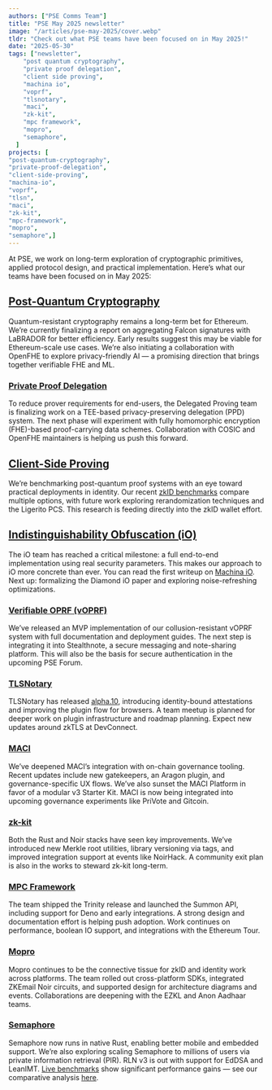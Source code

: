```yaml
---
authors: ["PSE Comms Team"]
title: "PSE May 2025 newsletter" 
image: "/articles/pse-may-2025/cover.webp" 
tldr: "Check out what PSE teams have been focused on in May 2025!" 
date: "2025-05-30"
tags: ["newsletter",
    "post quantum cryptography",
    "private proof delegation",
    "client side proving",
    "machina io",
    "voprf",
    "tlsnotary",
    "maci",
    "zk-kit",
    "mpc framework",
    "mopro",
    "semaphore",
  ]
projects: [
"post-quantum-cryptography", 
"private-proof-delegation", 
"client-side-proving", 
"machina-io", 
"voprf", 
"tlsn", 
"maci", 
"zk-kit", 
"mpc-framework", 
"mopro", 
"semaphore",]
---
```


At PSE, we work on long-term exploration of cryptographic primitives, applied protocol design, and practical implementation. Here’s what our teams have been focused on in May 2025:

## [Post-Quantum Cryptography](https://pse.dev/en/projects/post-quantum-cryptography)

Quantum-resistant cryptography remains a long-term bet for Ethereum. We’re currently finalizing a report on aggregating Falcon signatures with LaBRADOR for better efficiency. Early results suggest this may be viable for Ethereum-scale use cases. We’re also initiating a collaboration with OpenFHE to explore privacy-friendly AI — a promising direction that brings together verifiable FHE and ML.

### [Private Proof Delegation](https://pse.dev/en/projects/private-proof-delegation)

To reduce prover requirements for end-users, the Delegated Proving team is finalizing work on a TEE-based privacy-preserving delegation (PPD) system. The next phase will experiment with fully homomorphic encryption (FHE)-based proof-carrying data schemes. Collaboration with COSIC and OpenFHE maintainers is helping us push this forward.

## [Client-Side Proving](https://pse.dev/en/projects/client-side-proving)

We’re benchmarking post-quantum proof systems with an eye toward practical deployments in identity. Our recent [zkID benchmarks](https://hackmd.io/@clientsideproving/zkIDBenchmarks) compare multiple options, with future work exploring rerandomization techniques and the Ligerito PCS. This research is feeding directly into the zkID wallet effort.

## [Indistinguishability Obfuscation (iO)](https://pse.dev/en/projects/machina-io)

The iO team has reached a critical milestone: a full end-to-end implementation using real security parameters. This makes our approach to iO more concrete than ever. You can read the first writeup on [Machina iO](https://machina-io.com/posts/hello_world_first.html). Next up: formalizing the Diamond iO paper and exploring noise-refreshing optimizations.

### [Verifiable OPRF (vOPRF)](https://pse.dev/en/projects/voprf)

We’ve released an MVP implementation of our collusion-resistant vOPRF system with full documentation and deployment guides. The next step is integrating it into Stealthnote, a secure messaging and note-sharing platform. This will also be the basis for secure authentication in the upcoming PSE Forum.

### [TLSNotary](https://pse.dev/en/projects/tlsn)

TLSNotary has released [alpha.10](https://github.com/tlsnotary/tlsn/releases/tag/v0.1.0-alpha.10), introducing identity-bound attestations and improving the plugin flow for browsers. A team meetup is planned for deeper work on plugin infrastructure and roadmap planning. Expect new updates around zkTLS at DevConnect.

### [MACI](https://pse.dev/en/projects/maci)

We’ve deepened MACI’s integration with on-chain governance tooling. Recent updates include new gatekeepers, an Aragon plugin, and governance-specific UX flows. We’ve also sunset the MACI Platform in favor of a modular v3 Starter Kit. MACI is now being integrated into upcoming governance experiments like PriVote and Gitcoin.

### [zk-kit](https://pse.dev/en/projects/zk-kit)

Both the Rust and Noir stacks have seen key improvements. We’ve introduced new Merkle root utilities, library versioning via tags, and improved integration support at events like NoirHack. A community exit plan is also in the works to steward zk-kit long-term.

### [MPC Framework](https://pse.dev/en/projects/mpc-framework)

The team shipped the Trinity release and launched the Summon API, including support for Deno and early integrations. A strong design and documentation effort is helping push adoption. Work continues on performance, boolean IO support, and integrations with the Ethereum Tour.

### [Mopro](https://pse.dev/en/projects/mopro)

Mopro continues to be the connective tissue for zkID and identity work across platforms. The team rolled out cross-platform SDKs, integrated ZKEmail Noir circuits, and supported design for architecture diagrams and events. Collaborations are deepening with the EZKL and Anon Aadhaar teams.

### [Semaphore](https://pse.dev/en/projects/semaphore)

Semaphore now runs in native Rust, enabling better mobile and embedded support. We’re also exploring scaling Semaphore to millions of users via private information retrieval (PIR). RLN v3 is out with support for EdDSA and LeanIMT. [Live benchmarks](https://rln-benchmarks.vercel.app/) show significant performance gains — see our comparative analysis [here](https://www.notion.so/1ced57e8dd7e809fae70dce3a4061118?pvs=21).
